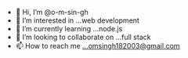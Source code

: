- 👋 Hi, I’m @o-m-sin-gh
- 👀 I’m interested in ...web development
- 🌱 I’m currently learning ...node.js
- 💞️ I’m looking to collaborate on ...full stack
- 📫 How to reach me ...omsingh182003@gmail.com

<!---
o-m-sin-gh/o-m-sin-gh is a ✨ special ✨ repository because its `README.md` (this file) appears on your GitHub profile.
You can click the Preview link to take a look at your changes.
--->
